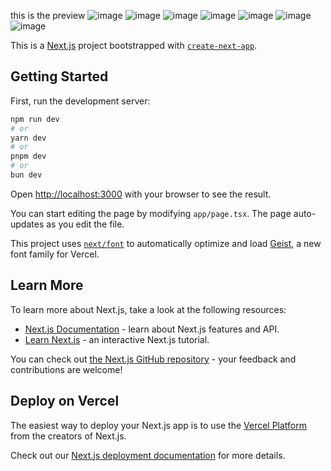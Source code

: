 
this is the preview
![image](https://github.com/user-attachments/assets/158cd85e-fa7d-433d-9217-a9847717d460)
![image](https://github.com/user-attachments/assets/49ff0395-0fe4-45a0-b3ac-7c0eda608e38)
![image](https://github.com/user-attachments/assets/72adb57e-a534-4667-a282-8c596996d007)
![image](https://github.com/user-attachments/assets/6b16738f-1017-4926-8f76-c176724d1878)
![image](https://github.com/user-attachments/assets/560286d4-3a1c-4637-a397-d7b2e093bbd0)
![image](https://github.com/user-attachments/assets/a180339a-27d0-4045-b3e3-33a2c827b291)
![image](https://github.com/user-attachments/assets/2d5ccf92-fc7c-4eaa-8d96-a9ba7b9ba5e0)









This is a [Next.js](https://nextjs.org) project bootstrapped with [`create-next-app`](https://nextjs.org/docs/app/api-reference/cli/create-next-app).

## Getting Started

First, run the development server:

```bash
npm run dev
# or
yarn dev
# or
pnpm dev
# or
bun dev
```

Open [http://localhost:3000](http://localhost:3000) with your browser to see the result.

You can start editing the page by modifying `app/page.tsx`. The page auto-updates as you edit the file.

This project uses [`next/font`](https://nextjs.org/docs/app/building-your-application/optimizing/fonts) to automatically optimize and load [Geist](https://vercel.com/font), a new font family for Vercel.

## Learn More

To learn more about Next.js, take a look at the following resources:

- [Next.js Documentation](https://nextjs.org/docs) - learn about Next.js features and API.
- [Learn Next.js](https://nextjs.org/learn) - an interactive Next.js tutorial.

You can check out [the Next.js GitHub repository](https://github.com/vercel/next.js) - your feedback and contributions are welcome!

## Deploy on Vercel

The easiest way to deploy your Next.js app is to use the [Vercel Platform](https://vercel.com/new?utm_medium=default-template&filter=next.js&utm_source=create-next-app&utm_campaign=create-next-app-readme) from the creators of Next.js.

Check out our [Next.js deployment documentation](https://nextjs.org/docs/app/building-your-application/deploying) for more details.
